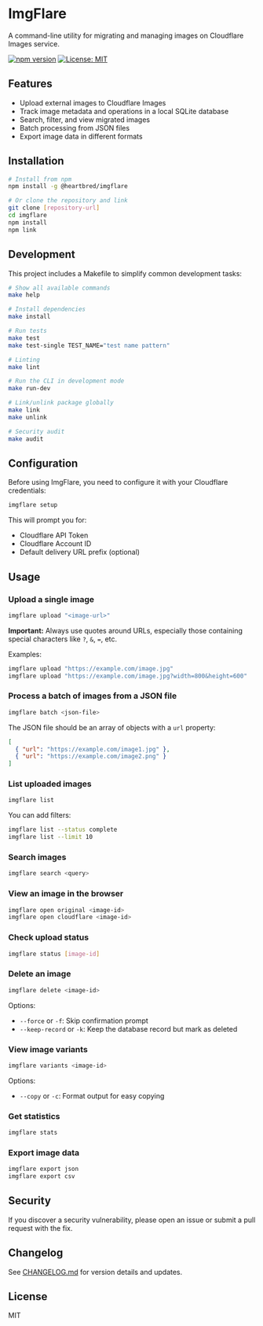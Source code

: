 # ImgFlare

A command-line utility for migrating and managing images on Cloudflare Images service.

[![npm version](https://img.shields.io/npm/v/@heartbred/imgflare.svg)](https://www.npmjs.com/package/@heartbred/imgflare)
[![License: MIT](https://img.shields.io/badge/License-MIT-blue.svg)](https://opensource.org/licenses/MIT)

## Features

- Upload external images to Cloudflare Images
- Track image metadata and operations in a local SQLite database
- Search, filter, and view migrated images
- Batch processing from JSON files
- Export image data in different formats

## Installation

```bash
# Install from npm
npm install -g @heartbred/imgflare

# Or clone the repository and link
git clone [repository-url]
cd imgflare
npm install
npm link
```

## Development

This project includes a Makefile to simplify common development tasks:

```bash
# Show all available commands
make help

# Install dependencies
make install

# Run tests
make test
make test-single TEST_NAME="test name pattern"

# Linting
make lint

# Run the CLI in development mode
make run-dev

# Link/unlink package globally
make link
make unlink

# Security audit
make audit
```

## Configuration

Before using ImgFlare, you need to configure it with your Cloudflare credentials:

```bash
imgflare setup
```

This will prompt you for:
- Cloudflare API Token
- Cloudflare Account ID
- Default delivery URL prefix (optional)

## Usage

### Upload a single image

```bash
imgflare upload "<image-url>"
```

**Important:** Always use quotes around URLs, especially those containing special characters like `?`, `&`, `=`, etc.

Examples:
```bash
imgflare upload "https://example.com/image.jpg"
imgflare upload "https://example.com/image.jpg?width=800&height=600"
```

### Process a batch of images from a JSON file

```bash
imgflare batch <json-file>
```

The JSON file should be an array of objects with a `url` property:

```json
[
  { "url": "https://example.com/image1.jpg" },
  { "url": "https://example.com/image2.png" }
]
```

### List uploaded images

```bash
imgflare list
```

You can add filters:

```bash
imgflare list --status complete
imgflare list --limit 10
```

### Search images

```bash
imgflare search <query>
```

### View an image in the browser

```bash
imgflare open original <image-id>
imgflare open cloudflare <image-id>
```

### Check upload status

```bash
imgflare status [image-id]
```

### Delete an image

```bash
imgflare delete <image-id>
```

Options:
- `--force` or `-f`: Skip confirmation prompt
- `--keep-record` or `-k`: Keep the database record but mark as deleted

### View image variants

```bash
imgflare variants <image-id>
```

Options:
- `--copy` or `-c`: Format output for easy copying

### Get statistics

```bash
imgflare stats
```

### Export image data

```bash
imgflare export json
imgflare export csv
```

## Security

If you discover a security vulnerability, please open an issue or submit a pull request with the fix.

## Changelog

See [CHANGELOG.md](CHANGELOG.md) for version details and updates.

## License

MIT
